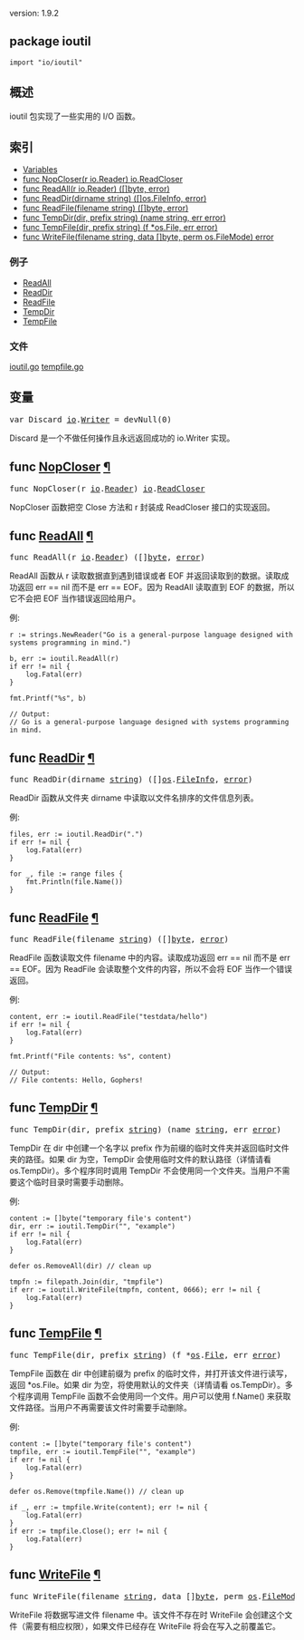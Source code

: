 version: 1.9.2
## package ioutil

  `import "io/ioutil"`

## 概述

ioutil 包实现了一些实用的 I/O 函数。

## 索引

- [Variables](#pkg-variables)
- [func NopCloser(r io.Reader) io.ReadCloser](#NopCloser)
- [func ReadAll(r io.Reader) ([]byte, error)](#ReadAll)
- [func ReadDir(dirname string) ([]os.FileInfo, error)](#ReadDir)
- [func ReadFile(filename string) ([]byte, error)](#ReadFile)
- [func TempDir(dir, prefix string) (name string, err error)](#TempDir)
- [func TempFile(dir, prefix string) (f *os.File, err error)](#TempFile)
- [func WriteFile(filename string, data []byte, perm os.FileMode) error](#WriteFile)

### 例子

- [ReadAll](#exampleReadAll)
- [ReadDir](#exampleReadDir)
- [ReadFile](#exampleReadFile)
- [TempDir](#exampleTempDir)
- [TempFile](#exampleTempFile)

### 文件
 [ioutil.go](//github.com/golang/go/blob/2ea7d3461bb41d0ae12b56ee52d43314bcdb97f9/src/io/ioutil/ioutil.go) [tempfile.go](//github.com/golang/go/blob/2ea7d3461bb41d0ae12b56ee52d43314bcdb97f9/src/io/ioutil/tempfile.go)

<h2 id="pkg-variables">变量</h2>

<pre>var <span id="Discard">Discard</span> <a href="/io/">io</a>.<a href="/io/#Writer">Writer</a> = devNull(0)</pre>

Discard 是一个不做任何操作且永远返回成功的 io.Writer 实现。

<h2 id="NopCloser">func <a href="//github.com/golang/go/blob/2ea7d3461bb41d0ae12b56ee52d43314bcdb97f9/src/io/ioutil/ioutil.go#L105">NopCloser</a>
    <a href="#NopCloser">¶</a></h2>
<pre>func NopCloser(r <a href="/io/">io</a>.<a href="/io/#Reader">Reader</a>) <a href="/io/">io</a>.<a href="/io/#ReadCloser">ReadCloser</a></pre>

NopCloser 函数把空 Close 方法和 r 封装成 ReadCloser 接口的实现返回。

<h2 id="ReadAll">func <a href="//github.com/golang/go/blob/2ea7d3461bb41d0ae12b56ee52d43314bcdb97f9/src/io/ioutil/ioutil.go#L31">ReadAll</a>
    <a href="#ReadAll">¶</a></h2>
<pre>func ReadAll(r <a href="/io/">io</a>.<a href="/io/#Reader">Reader</a>) ([]<a href="/builtin/#byte">byte</a>, <a href="/builtin/#error">error</a>)</pre>

ReadAll 函数从 r 读取数据直到遇到错误或者 EOF 并返回读取到的数据。读取成功返回 err == nil 而不是 err == EOF。因为 ReadAll 读取直到 EOF 的数据，所以它不会把 EOF 当作错误返回给用户。

<a id="exampleReadAll"></a>
例:

    r := strings.NewReader("Go is a general-purpose language designed with systems programming in mind.")

    b, err := ioutil.ReadAll(r)
    if err != nil {
        log.Fatal(err)
    }

    fmt.Printf("%s", b)

    // Output:
    // Go is a general-purpose language designed with systems programming in mind.

<h2 id="ReadDir">func <a href="//github.com/golang/go/blob/2ea7d3461bb41d0ae12b56ee52d43314bcdb97f9/src/io/ioutil/ioutil.go#L83">ReadDir</a>
    <a href="#ReadDir">¶</a></h2>
<pre>func ReadDir(dirname <a href="/builtin/#string">string</a>) ([]<a href="/os/">os</a>.<a href="/os/#FileInfo">FileInfo</a>, <a href="/builtin/#error">error</a>)</pre>

ReadDir 函数从文件夹 dirname 中读取以文件名排序的文件信息列表。

<a id="exampleReadDir"></a>
例:

    files, err := ioutil.ReadDir(".")
    if err != nil {
        log.Fatal(err)
    }

    for _, file := range files {
        fmt.Println(file.Name())
    }

<h2 id="ReadFile">func <a href="//github.com/golang/go/blob/2ea7d3461bb41d0ae12b56ee52d43314bcdb97f9/src/io/ioutil/ioutil.go#L39">ReadFile</a>
    <a href="#ReadFile">¶</a></h2>
<pre>func ReadFile(filename <a href="/builtin/#string">string</a>) ([]<a href="/builtin/#byte">byte</a>, <a href="/builtin/#error">error</a>)</pre>

ReadFile 函数读取文件 filename 中的内容。读取成功返回 err == nil 而不是 err == EOF。因为 ReadFile 会读取整个文件的内容，所以不会将 EOF 当作一个错误返回。

<a id="exampleReadFile"></a>
例:

    content, err := ioutil.ReadFile("testdata/hello")
    if err != nil {
        log.Fatal(err)
    }

    fmt.Printf("File contents: %s", content)

    // Output:
    // File contents: Hello, Gophers!

<h2 id="TempDir">func <a href="//github.com/golang/go/blob/2ea7d3461bb41d0ae12b56ee52d43314bcdb97f9/src/io/ioutil/tempfile.go#L66">TempDir</a>
    <a href="#TempDir">¶</a></h2>
<pre>func TempDir(dir, prefix <a href="/builtin/#string">string</a>) (name <a href="/builtin/#string">string</a>, err <a href="/builtin/#error">error</a>)</pre>

TempDir 在 dir 中创建一个名字以 prefix 作为前缀的临时文件夹并返回临时文件夹的路径。如果 dir 为空，TempDir 会使用临时文件的默认路径（详情请看 os.TempDir）。多个程序同时调用 TempDir 不会使用同一个文件夹。当用户不需要这个临时目录时需要手动删除。

<a id="exampleTempDir"></a>
例:

    content := []byte("temporary file's content")
    dir, err := ioutil.TempDir("", "example")
    if err != nil {
        log.Fatal(err)
    }

    defer os.RemoveAll(dir) // clean up

    tmpfn := filepath.Join(dir, "tmpfile")
    if err := ioutil.WriteFile(tmpfn, content, 0666); err != nil {
        log.Fatal(err)
    }

<h2 id="TempFile">func <a href="//github.com/golang/go/blob/2ea7d3461bb41d0ae12b56ee52d43314bcdb97f9/src/io/ioutil/tempfile.go#L37">TempFile</a>
    <a href="#TempFile">¶</a></h2>
<pre>func TempFile(dir, prefix <a href="/builtin/#string">string</a>) (f *<a href="/os/">os</a>.<a href="/os/#File">File</a>, err <a href="/builtin/#error">error</a>)</pre>

TempFile 函数在 dir 中创建前缀为 prefix 的临时文件，并打开该文件进行读写，返回 *os.File。如果 dir 为空，将使用默认的文件夹（详情请看 os.TempDir）。多个程序调用 TempFile 函数不会使用同一个文件。用户可以使用 f.Name() 来获取文件路径。当用户不再需要该文件时需要手动删除。 

<a id="exampleTempFile"></a>
例:

    content := []byte("temporary file's content")
    tmpfile, err := ioutil.TempFile("", "example")
    if err != nil {
        log.Fatal(err)
    }

    defer os.Remove(tmpfile.Name()) // clean up

    if _, err := tmpfile.Write(content); err != nil {
        log.Fatal(err)
    }
    if err := tmpfile.Close(); err != nil {
        log.Fatal(err)
    }

<h2 id="WriteFile">func <a href="//github.com/golang/go/blob/2ea7d3461bb41d0ae12b56ee52d43314bcdb97f9/src/io/ioutil/ioutil.go#L66">WriteFile</a>
    <a href="#WriteFile">¶</a></h2>
<pre>func WriteFile(filename <a href="/builtin/#string">string</a>, data []<a href="/builtin/#byte">byte</a>, perm <a href="/os/">os</a>.<a href="/os/#FileMode">FileMode</a>) <a href="/builtin/#error">error</a></pre>

WriteFile 将数据写进文件 filename 中。该文件不存在时 WriteFile 会创建这个文件（需要有相应权限），如果文件已经存在 WriteFile 将会在写入之前覆盖它。


